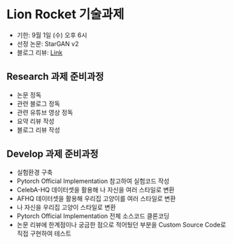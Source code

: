 # Lion Rocket 기술과제
- 기한: 9월 1일 (수) 오후 6시
- 선정 논문: StarGAN v2
- 블로그 리뷰: [Link](https://shoveling-pig.github.io/dev/2021/08/26/dev-ml-stargan-v2/)

## Research 과제 준비과정
- 논문 정독
- 관련 블로그 정독
- 관련 유튜브 영상 정독
- 요약 리뷰 작성
- 블로그 리뷰 작성

## Develop 과제 준비과정
- 실험환경 구축
- Pytorch Official Implementation 참고하여 실험코드 작성
- CelebA-HQ 데이터셋을 활용해 나 자신을 여러 스타일로 변환
- AFHQ 데이터셋을 활용해 우리집 고양이를 여러 스타일로 변환
- 나 자신을 우리집 고양이 스타일로 변환
- Pytorch Official Implementation 전체 소스코드 클론코딩
- 논문 리뷰에 한계점이나 궁금한 점으로 적어뒀던 부분을 Custom Source Code로 직접 구현하여 테스트